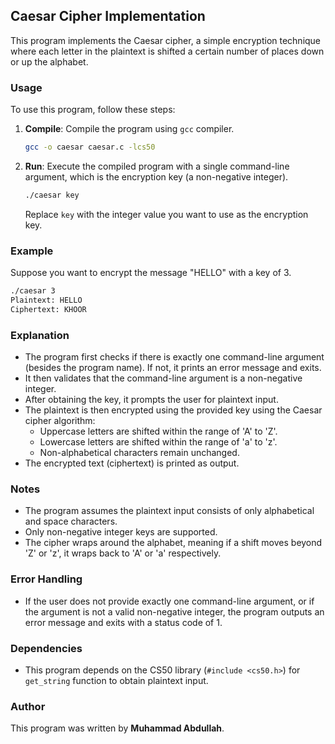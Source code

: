 ## Caesar Cipher Implementation

This program implements the Caesar cipher, a simple encryption technique where each letter in the plaintext is shifted a certain number of places down or up the alphabet.

### Usage

To use this program, follow these steps:

1. **Compile**: Compile the program using `gcc` compiler.
   ```bash
   gcc -o caesar caesar.c -lcs50
   ```

2. **Run**: Execute the compiled program with a single command-line argument, which is the encryption key (a non-negative integer).
   ```bash
   ./caesar key
   ```

   Replace `key` with the integer value you want to use as the encryption key.

### Example

Suppose you want to encrypt the message "HELLO" with a key of 3.

```bash
./caesar 3
Plaintext: HELLO
Ciphertext: KHOOR
```

### Explanation

- The program first checks if there is exactly one command-line argument (besides the program name). If not, it prints an error message and exits.
- It then validates that the command-line argument is a non-negative integer.
- After obtaining the key, it prompts the user for plaintext input.
- The plaintext is then encrypted using the provided key using the Caesar cipher algorithm:
  - Uppercase letters are shifted within the range of 'A' to 'Z'.
  - Lowercase letters are shifted within the range of 'a' to 'z'.
  - Non-alphabetical characters remain unchanged.
- The encrypted text (ciphertext) is printed as output.

### Notes

- The program assumes the plaintext input consists of only alphabetical and space characters.
- Only non-negative integer keys are supported.
- The cipher wraps around the alphabet, meaning if a shift moves beyond 'Z' or 'z', it wraps back to 'A' or 'a' respectively.

### Error Handling

- If the user does not provide exactly one command-line argument, or if the argument is not a valid non-negative integer, the program outputs an error message and exits with a status code of 1.

### Dependencies

- This program depends on the CS50 library (`#include <cs50.h>`) for `get_string` function to obtain plaintext input.

### Author

This program was written by **Muhammad Abdullah**.
